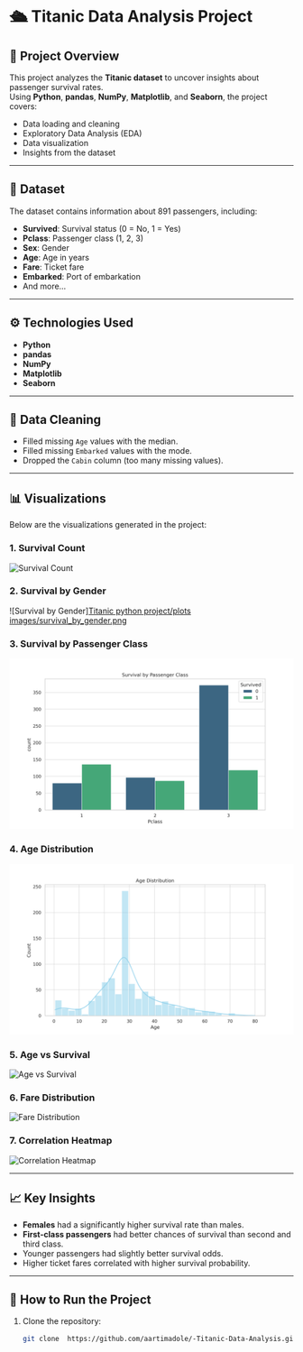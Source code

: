 # 🛳 Titanic Data Analysis Project

## 📌 Project Overview
This project analyzes the **Titanic dataset** to uncover insights about passenger survival rates.  
Using **Python**, **pandas**, **NumPy**, **Matplotlib**, and **Seaborn**, the project covers:
- Data loading and cleaning
- Exploratory Data Analysis (EDA)
- Data visualization
- Insights from the dataset

---

## 📂 Dataset
The dataset contains information about 891 passengers, including:
- **Survived**: Survival status (0 = No, 1 = Yes)
- **Pclass**: Passenger class (1, 2, 3)
- **Sex**: Gender
- **Age**: Age in years
- **Fare**: Ticket fare
- **Embarked**: Port of embarkation
- And more…

---

## ⚙️ Technologies Used
- **Python**
- **pandas**
- **NumPy**
- **Matplotlib**
- **Seaborn**

---

## 🧹 Data Cleaning
- Filled missing `Age` values with the median.
- Filled missing `Embarked` values with the mode.
- Dropped the `Cabin` column (too many missing values).

---

## 📊 Visualizations
Below are the visualizations generated in the project:

### 1. Survival Count
![Survival Count](https://github.com/aartimadole/-Titanic-Data-Analysis-Project/tree/b6046d4478e0408e5fc71b4b5fd8c3e7c872d973/Titanic%20python%20project/plots%20images)

### 2. Survival by Gender
![Survival by Gender][Titanic python project/plots images/survival_by_gender.png](https://github.com/aartimadole/-Titanic-Data-Analysis-Project/blob/3864c5bd55442182b38ae554e1574ba38210550f/Titanic%20python%20project/plots%20images/survival_by_gender.png)

### 3. Survival by Passenger Class
![Survival by Class](https://github.com/aartimadole/-Titanic-Data-Analysis-Project/blob/1bdd00b537df128f37ab971d7710ce7a83e53ba2/Titanic%20python%20project/plots%20images/survival_by_class.png)


### 4. Age Distribution
![Age Distribution](https://github.com/aartimadole/-Titanic-Data-Analysis-Project/blob/de96dd03506eb242e3fafd098bc93c7132066533/Titanic%20python%20project/plots%20images/age_distribution.png)


### 5. Age vs Survival
![Age vs Survival](images/age_vs_survival.png)

### 6. Fare Distribution
![Fare Distribution](images/fare_distribution.png)

### 7. Correlation Heatmap
![Correlation Heatmap](images/correlation_heatmap.png)

---

## 📈 Key Insights
- **Females** had a significantly higher survival rate than males.
- **First-class passengers** had better chances of survival than second and third class.
- Younger passengers had slightly better survival odds.
- Higher ticket fares correlated with higher survival probability.

---

## 🚀 How to Run the Project
1. Clone the repository:
   ```bash
   git clone  https://github.com/aartimadole/-Titanic-Data-Analysis.git
